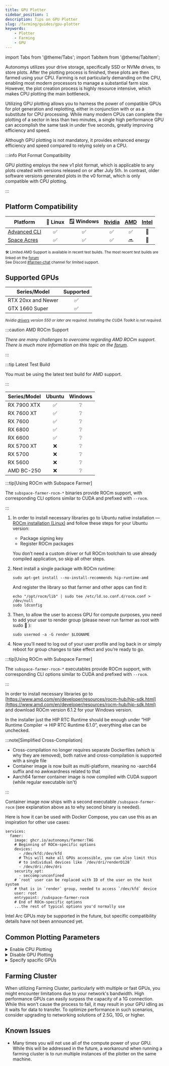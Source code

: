 ```yaml
---
title: GPU Plotter
sidebar_position: 1
description: Tips on GPU Plotter
slug: /farming/guides/gpu-plotter
keywords:
    - Plotter
    - Farming
    - GPU
---
```


import Tabs from '@theme/Tabs';
import TabItem from '@theme/TabItem';

Autonomys utilizes your drive storage, specifically SSD or NVMe drives, to store plots. After the plotting process is finished, these plots are then farmed using your CPU. Farming is not particularly demanding on the CPU, enabling most modern processors to manage a substantial farm size. However, the plot creation process is highly resource intensive, which makes CPU plotting the main bottleneck.

Utilizing GPU plotting allows you to harness the power of compatible GPUs for plot generation and replotting, either in conjunction with or as a substitute for CPU processing. While many modern CPUs can complete the plotting of a sector in less than two minutes, a single high performance GPU can accomplish the same task in under five seconds, greatly improving efficiency and speed.

Although GPU plotting is not mandatory, it provides enhanced energy efficiency and speed compared to relying solely on a CPU.


:::info Plot Format Compatibility

GPU plotting employs the new v1 plot format, which is applicable to any plots created with versions released on or after July 5th. In contrast, older software versions generated plots in the v0 format, which is only compatible with CPU plotting.

:::


## Platform Compatibility

| Platform | 🐧 Linux | 🪟 Windows | [Nvidia](/farming/guides/gpu-plotter?brand=nvidia#supported-gpus) | [AMD](/farming/guides/gpu-plotter?brand=amd#supported-gpus) | [Intel](/farming/guides/gpu-plotter?brand=intel#supported-gpus) |
|---|:-:|:-:|:-:|:-:|:-:|
| [Advanced CLI](https://github.com/autonomys/subspace/releases) | ✅ | ✅ |✅ | ✅ | 🔮 |
| [Space Acres](https://github.com/autonomys/space-acres/releases) | ✅ | ✅ | ✅ | 🔜 | 🔮 |

<small>🛠️ Limited AMD Support is available in recent test builds. The most recent test builds are linked on the [forum](https://forum.autonomys.xyz/t/rocm-gpu-support-amd/4440)</small>
<br />
<small>See Discord [#farmer-chat](https://discord.com/channels/864285291518361610/1062507270539321485) channel for limited support.</small>


## Supported GPUs

<Tabs queryString="brand">


<TabItem value="nvidia" label="Nvidia" queryString="nvidia" default>


| Series/Model | Supported |
|---|:--:|
| RTX 20xx and Newer | ✅ |
| GTX 1660 Super | ✅ |


<small>*Nvidia [drivers](https://developer.nvidia.com/cuda-downloads) version 550 or later are required. Installing the CUDA Toolkit is not required.*</small>

</TabItem>

<TabItem value="amd" label="AMD" default>

:::caution AMD ROCm Support

*There are many challenges to overcome regarding AMD ROCm support. There is much more information on this topic on the [forum](https://forum.autonomys.xyz/t/rocm-gpu-support-amd/4440).*

:::

:::tip Latest Test Build

You must be using the latest test build for AMD support.

:::

| Series/Model | Ubuntu |Windows |
|---|:---:|:---:|
| RX 7900 XTX | ✅ | ❔ |
| RX 7600 XT | ✅ | ❔ |
| RX 7600 | ✅ | ❔ |
| RX 6800 | ✅ | ❔ |
| RX 6600 | ✅ | ❔ |
| RX 5700 XT | ❌ | ❔ |
| RX 5700 | ❌ | ❔ |
| RX 5600 | ❌ | ❔ |
| AMD BC-250 | ❌ | ❔ |


<Tabs groupId="OS">

<TabItem value="linux" label="🐧 Ubuntu" default>

:::tip[Using ROCm with Subspace Farmer]

The `subspace-farmer-rocm-*` binaries provide ROCm support, with corresponding CLI options similar to CUDA and prefixed with `--rocm`.

:::

1.  In order to install necessary libraries go to Ubuntu native installation — [ROCm installation (Linux)](https://rocm.docs.amd.com/projects/install-on-linux/en/docs-6.2.2/install/native-install/ubuntu.html) and follow these steps for your Ubuntu version:

    - Package signing key
    - Register ROCm packages

    You don’t need a custom driver or full ROCm toolchain to use already compiled application, so skip all other steps.

2.  Next install a single package with ROCm runtime:

    ```text
    sudo apt-get install --no-install-recommends hip-runtime-amd
    ```
    And register the library so that farmer and other apps can find it:

    ```text
    echo "/opt/rocm/lib" | sudo tee /etc/ld.so.conf.d/rocm.conf > /dev/null
    sudo ldconfig
    ```

3.  Then, to allow the user to access GPU for compute purposes, you need to add your user to render group (please never run farmer as root with sudo :pray: ):

    ```text
    sudo usermod -a -G render $LOGNAME
    ```

4.  Now you’ll need to log out of your user profile and log back in or simply reboot for group changes to take effect and you’re ready to go.

</TabItem>

<TabItem value="windows" label="🪟 Windows">

:::tip[Using ROCm with Subspace Farmer]

The `subspace-farmer-rocm-*` executables provide ROCm support, with corresponding CLI options similar to CUDA and prefixed with `--rocm`.

:::

In order to install necessary libraries go to [https://www.amd.com/en/developer/resources/rocm-hub/hip-sdk.html](https://www.amd.com/en/developer/resources/rocm-hub/hip-sdk.html) and download ROCm version 6.1.2 for your Windows version.

In the installer just the HIP RTC Runtime should be enough under “HIP Runtime Compiler → HIP RTC Runtime 6.1.0”, everything else can be unchecked.

</TabItem>

<TabItem value="docker" label="🐳 Docker">

:::note[Simplified Cross-Compilation]

- Cross-compilation no longer requires separate Dockerfiles (which is why they are removed), both native and cross-compilation is supported with a single file
- Container image is now built as multi-platform, meaning no -aarch64 suffix and no awkwardness related to that
- Aarch64 farmer container image is now compiled with CUDA support (while regular executable isn't)

:::

Container image now ships with a second executable `/subspace-farmer-rocm` (see explanation above as to why second binary is needed).

Here is how it can be used with Docker Compose, you can use this as an inspiration for other use cases:

```text
services:
  famer:
    image: ghcr.io/autonomys/farmer:TAG
    # Beginning of ROCm-specific options
    devices:
      - /dev/kfd:/dev/kfd
      # This will make all GPUs accessible, you can also limit this
      # to individual devices like `/dev/dri/renderD128`
      - /dev/dri:/dev/dri
    security_opt:
      - seccomp:unconfined
    # `root` user can be replaced with ID of the user on the host system
    # that is in `render` group, needed to access `/dev/kfd` device
    user: root
    entrypoint: /subspace-farmer-rocm
    # End of ROCm-specific options
    ...the rest of typical options you'd normally use
```
</TabItem>


</Tabs>

</TabItem>

<TabItem value="intel" label="Intel" default>

Intel Arc GPUs *may* be supported in the future, but specific compatibility details have not been announced yet.

</TabItem>

</Tabs>

## Common Plotting Parameters

<details>
<summary>Enable CPU Plotting</summary>

When a compatible GPU is detected, CPU plotting is automatically disabled by default, but can be re-enabled if needed by specifying number of concurrently encoded sectors: `--cpu-sector-encoding-concurrency <sectors>`

  ```bash
  --cpu-sector-encoding-concurrency 2
  ```

</details>

<details>
<summary>Disable GPU Plotting</summary>

  ```bash title="Linux"
  --cuda-gpus ""
  ```

  ```powershell title="Windows"
  --cuda-gpus 99
  ```

</details>

<details>
<summary>Specify spacific GPUs</summary>

Specify particular GPUs for plotting rather than using all available GPUs (the default configuration employs all compatible GPUs): `--cuda-gpus <gpu_ids>`

  ```bash
  --cuda-gpus 0,1,3
  ```

</details>

## Farming Cluster
  
When utilizing Farming Cluster, particularly with multiple or fast GPUs, you might encounter limitations due to your network's bandwidth. High performance GPUs can easily surpass the capacity of a 1G connection. While this won't cause the process to fail, it may result in your GPU idling as it waits for data to transfer. To optimize performance in such scenarios, consider upgrading to networking solutions of 2.5G, 10G, or higher.


## Known Issues

- Many times you will not use all of the compute power of your GPU. While this will be addressed in the future, a workaround when running a farming cluster is to run multiple instances of the plotter on the same machine.